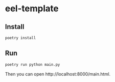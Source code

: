 # eel-template

## Install

```sh
poetry install
```

## Run

```sh
poetry run python main.py
```

Then you can open http://localhost:8000/main.html.

